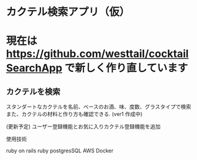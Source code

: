 # カクテル検索アプリ（仮）
# 現在は https://github.com/westtail/cocktailSearchApp で新しく作り直しています
## カクテルを検索

スタンダートなカクテルを名前、ベースのお酒、味、度数、グラスタイプで検索
また、カクテルの材料と作り方も確認できる.
(ver1 作成中)

(更新予定)
ユーザー登録機能とお気に入りカクテル登録機能を追加

使用技術

ruby on rails
ruby
postgresSQL
AWS
Docker
